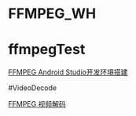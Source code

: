 # FFMPEG_WH

# ffmpegTest

[FFMPEG Android Studio开发环境搭建](https://eterualrb.github.io/2017/08/12/FFMPEG-Android-Studio%E5%BC%80%E5%8F%91%E7%8E%AF%E5%A2%83%E6%90%AD%E5%BB%BA/)

#VideoDecode

[FFMPEG 视频解码](https://eterualrb.github.io/2017/08/15/FFMPEG-%E8%A7%86%E9%A2%91%E8%A7%A3%E7%A0%81/)

